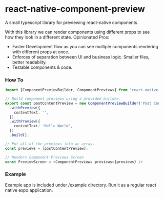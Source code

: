 # react-native-component-preview
A small typescript library for previewing react-native components. 

With this library we can render components using different props to see how they look in a different state. Opinionated Pros:
- Faster Development flow as you can see multiple components rendering with different props at once.
- Enforces of separation between UI and business logic. Smaller files, better readablity.
- Testable components & code.

### How To

```ts
import {ComponentPreviewBuilder, ComponentPreviews} from 'react-native-component-preview';

// Build component previews using a provided builder.
export const postContentPreview = new ComponentPreviewBuilder('Post Content', PostContent)
  .withPreview({
    contentText: '',
  })
  .withPreview({
    contentText: 'Hello World',
  })
  .build();

// Put all of the previews into an array.
const previews = [postContentPreview];

// Renders Component Previews Screen
const PreviewScreen = <ComponentPreviews previews={previews} />
```

### Example

Example app is included under /example directory. Run it as a regular react native expo application.